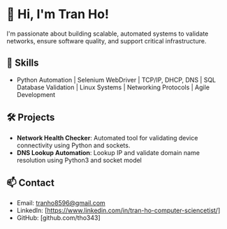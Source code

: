 # 👋 Hi, I'm Tran Ho!

I'm passionate about building scalable, automated systems to validate networks, ensure software quality, and support critical infrastructure.

## 🔧 Skills

- Python Automation | Selenium WebDriver | TCP/IP, DHCP, DNS | SQL Database Validation | Linux Systems | Networking Protocols | Agile Development

## 🛠 Projects

- **Network Health Checker**: Automated tool for validating device connectivity using Python and sockets.
- **DNS Lookup Automation**: Lookup IP and validate domain name resolution using Python3 and socket model

## 📫 Contact

- Email: tranho8596@gmail.com
- LinkedIn: [https://www.linkedin.com/in/tran-ho-computer-sciencetist/]
- GitHub: [github.com/tho343]
